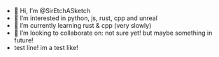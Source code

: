 - 👋 Hi, I’m @SirEtchASketch
- 👀 I’m interested in python, js, rust, cpp and unreal
- 🌱 I’m currently learning rust & cpp (very slowly)
- 💞️ I’m looking to collaborate on: not sure yet! but maybe something in future!
- test line! im a test like!
<!---
SirEtchASketch/SirEtchASketch is a ✨ special ✨ repository because its `README.md` (this file) appears on your GitHub profile.
You can click the Preview link to take a look at your changes.
--->
